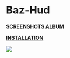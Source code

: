 # Baz-Hud

**[SCREENSHOTS ALBUM](https://imgur.com/a/982kf)** 

**[INSTALLATION](https://imgur.com/a/w3Ah6)**

![](https://i.imgur.com/dsfr845.jpg)